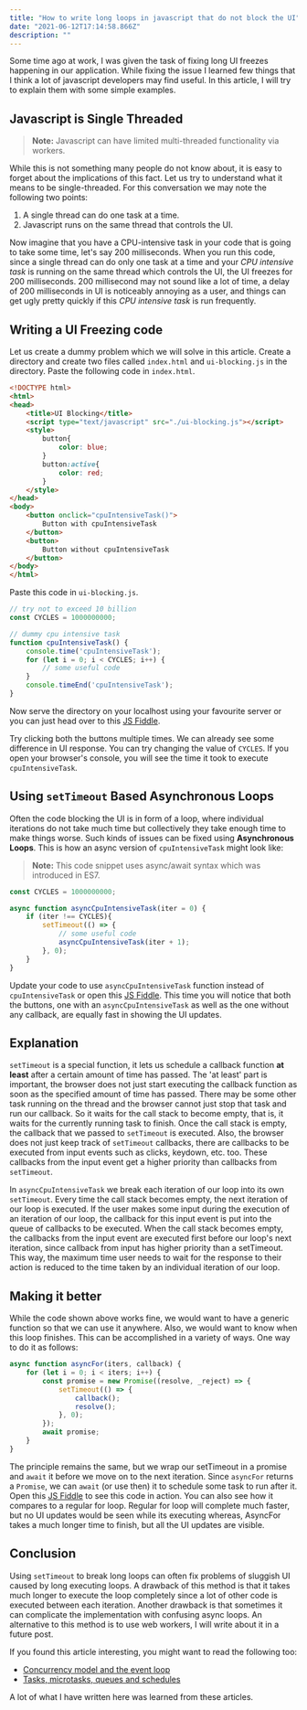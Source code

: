 ```yaml
---
title: "How to write long loops in javascript that do not block the UI"
date: "2021-06-12T17:14:58.866Z"
description: ""
---
```


Some time ago at work, I was given the task of fixing long UI freezes happening in our application.
While fixing the issue I learned few things that I think a lot of javascript developers may find useful.
In this article, I will try to explain them with some simple examples.

## Javascript is Single Threaded

> __Note:__ Javascript can have limited multi-threaded functionality via workers.

While this is not something many people do not know about, it is easy to forget about the implications of this fact.
Let us try to understand what it means to be single-threaded. For this conversation we may note the following two points:

1. A single thread can do one task at a time.
2. Javascript runs on the same thread that controls the UI.

Now imagine that you have a CPU-intensive task in your code that is going to take some time, let's say 200 milliseconds.
When you run this code, since a single thread can do only one task at a time and your _CPU intensive task_ is running on
the same thread which controls the UI, the UI freezes for 200 milliseconds. 200 millisecond may not sound like a lot of
time, a delay of 200 milliseconds in UI is noticeably annoying as a user, and things can get ugly pretty quickly if this 
_CPU intensive task_ is run frequently.

## Writing a UI Freezing code

Let us create a dummy problem which we will solve in this article. Create a directory and create two files called
`index.html` and `ui-blocking.js` in the directory. Paste the following code in `index.html`.
```HTML
<!DOCTYPE html>
<html>
<head>
    <title>UI Blocking</title>
    <script type="text/javascript" src="./ui-blocking.js"></script>
    <style>
        button{
            color: blue;
        }
        button:active{
            color: red;
        }
    </style>
</head>
<body>
    <button onclick="cpuIntensiveTask()">
        Button with cpuIntensiveTask
    </button>
    <button>
        Button without cpuIntensiveTask
    </button>
</body>
</html>
```
Paste this code in `ui-blocking.js`.
```javascript
// try not to exceed 10 billion
const CYCLES = 1000000000;

// dummy cpu intensive task
function cpuIntensiveTask() {
    console.time('cpuIntensiveTask');
    for (let i = 0; i < CYCLES; i++) {
        // some useful code
    }
    console.timeEnd('cpuIntensiveTask');
}
```
Now serve the directory on your localhost using your favourite server or you can just head over to this 
<a href="https://jsfiddle.net/jayankmayukh/pyqjd4g9/" rel="noopener noreferrer" target="_blank">JS Fiddle</a>.

Try clicking both the buttons multiple times. We can already see some difference in UI response.
You can try changing the value of `CYCLES`. If you open your browser's console, you will see the time it took to execute 
`cpuIntensiveTask`.

## Using `setTimeout` Based Asynchronous Loops
Often the code blocking the UI is in form of a loop, where individual iterations do not take much time but collectively they take enough time to make things worse. Such kinds of issues can be fixed using __Asynchronous Loops__. This is
how an async version of `cpuIntensiveTask` might look like:
> __Note:__ This code snippet uses async/await syntax which was introduced in ES7.
```javascript
const CYCLES = 1000000000;

async function asyncCpuIntensiveTask(iter = 0) {
    if (iter !== CYCLES){
        setTimeout(() => {
            // some useful code
            asyncCpuIntensiveTask(iter + 1);
        }, 0);
    }
}
```
Update your code to use `asyncCpuIntensiveTask` function instead of `cpuIntensiveTask` or open this
<a href="https://jsfiddle.net/jayankmayukh/59x471b0/" rel="noopener noreferrer" target="_blank">JS Fiddle</a>.
This time you will notice that both the buttons, one with an `asyncCpuIntensiveTask` as well as the one without any callback,
are equally fast in showing the UI updates.

## Explanation
`setTimeout` is a special function, it lets us schedule a callback function __at least__ after a certain amount of time has passed.
The 'at least' part is important, the browser does not just start executing the callback function as soon as the specified amount
of time has passed. There may be some other task running on the thread and the browser cannot just stop that task and run our callback.
So it waits for the call stack to become empty, that is, it waits for the currently running task to finish. Once the call stack
is empty, the callback that we passed to `setTimeout` is executed. Also, the browser does not just keep track of `setTimeout` callbacks,
there are callbacks to be executed from input events such as clicks, keydown, etc. too. These callbacks from the input event get
a higher priority than callbacks from `setTimeout`.

In `asyncCpuIntensiveTask` we break each iteration of our loop into its own `setTimeout`. Every time the call stack becomes empty,
the next iteration of our loop is executed. If the user makes some input during the execution of an iteration of our loop, the callback for
this input event is put into the queue of callbacks to be executed. When the call stack becomes empty, the callbacks from the input event
are executed first before our loop's next iteration, since callback from input has higher priority than a setTimeout. This way,
the maximum time user needs to wait for the response to their action is reduced to the time taken by an individual iteration of
our loop.

## Making it better

While the code shown above works fine, we would want to have a generic function so that we can use it anywhere. Also, we would
want to know when this loop finishes. This can be accomplished in a variety of ways. One way to do it as follows:
```javascript
async function asyncFor(iters, callback) {
    for (let i = 0; i < iters; i++) {
        const promise = new Promise((resolve, _reject) => {
            setTimeout(() => {
                callback();
                resolve();
            }, 0);
        });
        await promise;
    }
}
```
The principle remains the same, but we wrap our setTimeout in a promise and `await` it before we move on to the next iteration.
Since `asyncFor` returns a `Promise`, we can `await` (or use then) it to schedule some task to run after it. Open this
<a href="https://jsfiddle.net/jayankmayukh/wc2vaq57/" rel="noopener noreferrer" target="_blank">JS Fiddle</a>
to see this code in action. You can also see how it compares to a regular for loop. Regular for loop will complete much faster,
but no UI updates would be seen while its executing whereas, AsyncFor takes a much longer time to finish, but all the UI updates
are visible.

## Conclusion
Using `setTimeout` to break long loops can often fix problems of sluggish UI caused by long executing loops. A drawback of this
method is that it takes much longer to execute the loop completely since a lot of other code is executed between each iteration.
Another drawback is that sometimes it can complicate the implementation with confusing async loops. An alternative to this method
is to use web workers, I will write about it in a future post.

If you found this article interesting, you might want to read the following too:
- <a href="https://developer.mozilla.org/en-US/docs/Web/JavaScript/EventLoop" rel="noopener noreferrer" target="_blank">Concurrency model and the event loop</a>
- <a href="https://jakearchibald.com/2015/tasks-microtasks-queues-and-schedules/" rel="noopener noreferrer" target="_blank">Tasks, microtasks, queues and schedules</a>

A lot of what I have written here was learned from these articles.
